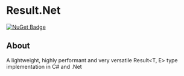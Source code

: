# Result.Net

[![NuGet Badge](https://buildstats.info/nuget/Draconware.Result)](https://www.nuget.org/packages/Draconware.Result)

## About
A lightweight, highly performant and very versatile Result<T, E> type implementation in C# and .Net
